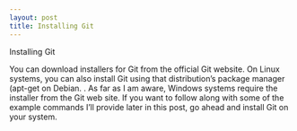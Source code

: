 ```yaml
---
layout: post
title: Installing Git
---
```

Installing Git

You can download installers for Git from the official Git website. On Linux systems, you can also install Git using that distribution’s package manager (apt-get on Debian. . As far as I am aware, Windows systems require the installer from the Git web site. If you want to follow along with some of the example commands I’ll provide later in this post, go ahead and install Git on your system.
